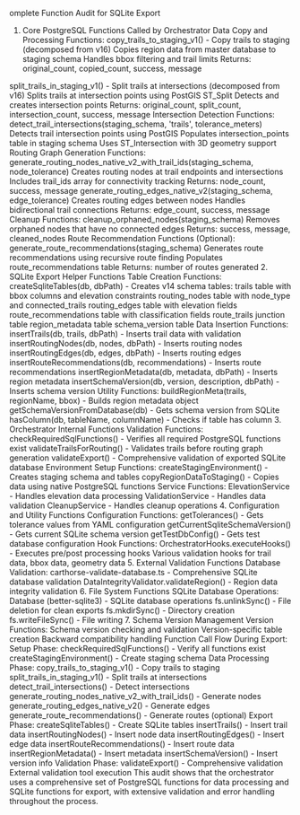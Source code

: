 omplete Function Audit for SQLite Export
1. Core PostgreSQL Functions Called by Orchestrator
Data Copy and Processing Functions:
copy_trails_to_staging_v1() - Copy trails to staging (decomposed from v16)
Copies region data from master database to staging schema
Handles bbox filtering and trail limits
Returns: original_count, copied_count, success, message

split_trails_in_staging_v1() - Split trails at intersections (decomposed from v16)
Splits trails at intersection points using PostGIS ST_Split
Detects and creates intersection points
Returns: original_count, split_count, intersection_count, success, message
Intersection Detection Functions:
detect_trail_intersections(staging_schema, 'trails', tolerance_meters)
Detects trail intersection points using PostGIS
Populates intersection_points table in staging schema
Uses ST_Intersection with 3D geometry support
Routing Graph Generation Functions:
generate_routing_nodes_native_v2_with_trail_ids(staging_schema, node_tolerance)
Creates routing nodes at trail endpoints and intersections
Includes trail_ids array for connectivity tracking
Returns: node_count, success, message
generate_routing_edges_native_v2(staging_schema, edge_tolerance)
Creates routing edges between nodes
Handles bidirectional trail connections
Returns: edge_count, success, message
Cleanup Functions:
cleanup_orphaned_nodes(staging_schema)
Removes orphaned nodes that have no connected edges
Returns: success, message, cleaned_nodes
Route Recommendation Functions (Optional):
generate_route_recommendations(staging_schema)
Generates route recommendations using recursive route finding
Populates route_recommendations table
Returns: number of routes generated
2. SQLite Export Helper Functions
Table Creation Functions:
createSqliteTables(db, dbPath) - Creates v14 schema tables:
trails table with bbox columns and elevation constraints
routing_nodes table with node_type and connected_trails
routing_edges table with elevation fields
route_recommendations table with classification fields
route_trails junction table
region_metadata table
schema_version table
Data Insertion Functions:
insertTrails(db, trails, dbPath) - Inserts trail data with validation
insertRoutingNodes(db, nodes, dbPath) - Inserts routing nodes
insertRoutingEdges(db, edges, dbPath) - Inserts routing edges
insertRouteRecommendations(db, recommendations) - Inserts route recommendations
insertRegionMetadata(db, metadata, dbPath) - Inserts region metadata
insertSchemaVersion(db, version, description, dbPath) - Inserts schema version
Utility Functions:
buildRegionMeta(trails, regionName, bbox) - Builds region metadata object
getSchemaVersionFromDatabase(db) - Gets schema version from SQLite
hasColumn(db, tableName, columnName) - Checks if table has column
3. Orchestrator Internal Functions
Validation Functions:
checkRequiredSqlFunctions() - Verifies all required PostgreSQL functions exist
validateTrailsForRouting() - Validates trails before routing graph generation
validateExport() - Comprehensive validation of exported SQLite database
Environment Setup Functions:
createStagingEnvironment() - Creates staging schema and tables
copyRegionDataToStaging() - Copies data using native PostgreSQL functions
Service Functions:
ElevationService - Handles elevation data processing
ValidationService - Handles data validation
CleanupService - Handles cleanup operations
4. Configuration and Utility Functions
Configuration Functions:
getTolerances() - Gets tolerance values from YAML configuration
getCurrentSqliteSchemaVersion() - Gets current SQLite schema version
getTestDbConfig() - Gets test database configuration
Hook Functions:
OrchestratorHooks.executeHooks() - Executes pre/post processing hooks
Various validation hooks for trail data, bbox data, geometry data
5. External Validation Functions
Database Validation:
carthorse-validate-database.ts - Comprehensive SQLite database validation
DataIntegrityValidator.validateRegion() - Region data integrity validation
6. File System Functions
SQLite Database Operations:
Database (better-sqlite3) - SQLite database operations
fs.unlinkSync() - File deletion for clean exports
fs.mkdirSync() - Directory creation
fs.writeFileSync() - File writing
7. Schema Version Management
Version Functions:
Schema version checking and validation
Version-specific table creation
Backward compatibility handling
Function Call Flow During Export:
Setup Phase:
checkRequiredSqlFunctions() - Verify all functions exist
createStagingEnvironment() - Create staging schema
Data Processing Phase:
copy_trails_to_staging_v1() - Copy trails to staging
split_trails_in_staging_v1() - Split trails at intersections
detect_trail_intersections() - Detect intersections
generate_routing_nodes_native_v2_with_trail_ids() - Generate nodes
generate_routing_edges_native_v2() - Generate edges
generate_route_recommendations() - Generate routes (optional)
Export Phase:
createSqliteTables() - Create SQLite tables
insertTrails() - Insert trail data
insertRoutingNodes() - Insert node data
insertRoutingEdges() - Insert edge data
insertRouteRecommendations() - Insert route data
insertRegionMetadata() - Insert metadata
insertSchemaVersion() - Insert version info
Validation Phase:
validateExport() - Comprehensive validation
External validation tool execution
This audit shows that the orchestrator uses a comprehensive set of PostgreSQL functions for data processing and SQLite functions for export, with extensive validation and error handling throughout the process.